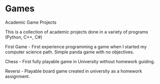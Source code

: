 # Games
Academic Game Projects

This is a collection of academic projects done in a variety of programs (Python, C++, C#)

First Game - First experience programming a game when I started my computer science path. Simple panda game with no objectives.

Chess - First fully playable game in University without homework guiding.

Reversi - Playable board game created in university as a homework assignment.
